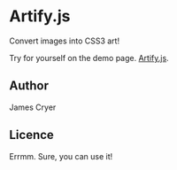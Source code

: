 Artify.js
==========

Convert images into CSS3 art!

Try for yourself on the demo page. [Artify.js](http://jamescryer.github.com/artify.js/).

Author
------
James Cryer

Licence
-------

Errmm.  Sure, you can use it!